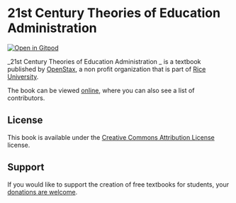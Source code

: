 # 21st Century Theories of Education Administration 

[![Open in Gitpod](https://gitpod.io/button/open-in-gitpod.svg)](https://gitpod.io/from-referrer/)

_21st Century Theories of Education Administration _ is a textbook published by [OpenStax](https://openstax.org/), a non profit organization that is part of [Rice University](https://www.rice.edu/).

The book can be viewed [online](https://github.com/cnx-user-books/cnxbook-21st-century-theories-of-education-administration/releases/latest), where you can also see a list of contributors.

## License
This book is available under the [Creative Commons Attribution License](./LICENSE) license.

## Support
If you would like to support the creation of free textbooks for students, your [donations are welcome](https://riceconnect.rice.edu/donation/support-openstax-banner).
